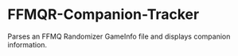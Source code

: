 # FFMQR-Companion-Tracker
 Parses an FFMQ Randomizer GameInfo file and displays companion information.
